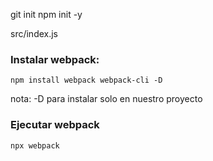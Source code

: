 git init
npm init -y

src/index.js

### Instalar webpack:
`npm install webpack webpack-cli -D`

nota: -D para instalar solo en nuestro proyecto

### Ejecutar webpack
`npx webpack`